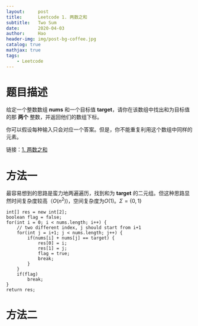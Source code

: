 ```yaml
---
layout:     post
title:      Leetcode 1. 两数之和
subtitle:   Two Sum
date:       2020-04-03
author:     Hao
header-img: img/post-bg-coffee.jpg
catalog: true
mathjax: true
tags:
    - Leetcode
---
```


# 题目描述

给定一个整数数组 **nums** 和一个目标值 **target**，请你在该数组中找出和为目标值的那 **两个** 整数，并返回他们的数组下标。

你可以假设每种输入只会对应一个答案。但是，你不能重复利用这个数组中同样的元素。

链接：[1. 两数之和](https://leetcode-cn.com/problems/two-sum)

# 方法一

最容易想到的思路是蛮力地两遍遍历，找到和为 **target** 的二元组。但这种思路显然时间复杂度较高（$O(n^2)$)，空间复杂度为$O(1)$。$\Sigma = \{0, 1\}$

```
int[] res = new int[2];
boolean flag = false;
for(int i = 0; i < nums.length; i++) {
    // two different index, j should start from i+1
    for(int j = i+1; j < nums.length; j++) {
        if(nums[i] + nums[j] == target) {
            res[0] = i; 
            res[1] = j;
            flag = true;
            break;
        }
    }
    if(flag)
        break;
}
return res;       
```

# 方法二
